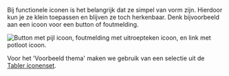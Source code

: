 <!-- @license CC0-1.0 -->

Bij functionele iconen is het belangrijk dat ze simpel van vorm zijn. Hierdoor kun je ze klein toepassen en blijven ze toch herkenbaar. Denk bijvoorbeeld aan een icoon voor een button of foutmelding.

![Button met pijl icoon, foutmelding met uitroepteken icoon, en link met potloot icoon.](https://raw.githubusercontent.com/nl-design-system/documentatie/assets/richtlijnen_stijl_iconen_functioneel.png)

Voor het 'Voorbeeld thema' maken we gebruik van een selectie uit de [Tabler iconenset](https://tabler-icons.io/).
